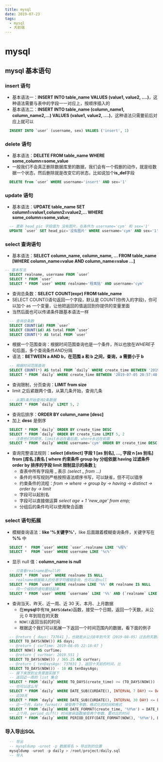 ```yaml
---
title: mysql
date: 2019-07-23
tags:
  - mysql
  - 大前端
---
```


# mysql

## mysql 基本语句

### insert 语句

- 基本语法一：**INSERT INTO table_name VALUES (value1, value2, ....)**，这种语法需要与表中的字段一一对应上，按顺序插入的
- 基本语法二：**INSERT INTO table_name (column_name1, column_name2,...) VALUES (value1, value2, ....)**，这种语法只需要前后对应上就可以

```sql
  INSERT INTO `user` (username, sex) VALUES ('insert', 1)
```

### delete 语句

- 基本语法：**DELETE FROM table_name WHERE some_column=some_value**
- 一般我们不会真正删除数据库里的数据，我们会有一个假删的动作，就是给数据一个状态，然后删除就是改变它的状态，比如说加个**is_del**字段

```sql
  DELETE from `user` WHERE username='insert' AND sex='1'
```

### update 语句

- 基本语法：**UPDATE table_name SET column1=value1,column2=value2,... WHERE some_column=some_value;**

```sql
  -- 更新 head_pic 字段值为 没有图片，在条件为 username='cym' 和 sex='1'
  UPDATE `user` SET head_pic='没有图片' WHERE username='cym' AND sex='1'
```

### select 查询语句

- 基本语法：**SELECT column_name, column_name, ... FROM table_name [WHERE column_name=value AND column_name=value ...]**

```sql
-- 基本写法
  SELECT realname, username FROM `user`
  SELECT * FROM `user`
  SELECT * FROM `user` WHERE realname='程禹铭' AND username='cym'
```

- 查询总条数：**SELECT COUNT(expr) FROM table_name**
- SELECT COUNT()语句返回一个字段，默认是 COUNT(你传入的字段)，你可以加个 as 一个变量，让他把返回的值返回到你提供的变量里面
- 当然后面也可以传递条件跟基本语法一样

```sql
  -- 查询总条数
  SELECT COUNT(id) FROM `user`
  SELECT COUNT(id) AS total FROM `user`
  SELECT COUNT(*) AS total FROM `user`
```

- 根据一个范围查询：根据时间范围查询也是一个条件，所以也放在*WHERE*子句后面，多个查询条件*AND*分隔
- 语法：**BETWEEN a AND b，在范围 a 和 b 之间，查询，a 需要小于 b**

```sql
  -- 根据时间范围查询
  SELECT COUNT(*) AS total FROM `daily` WHERE create_time BETWEEN '2019-07-05 20:57:40' AND '2019-07-10 22:22:56'
  SELECT * FROM `daily` WHERE create_time BETWEEN '2019-07-05 20:57:40' AND '2019-07-13 22:28:56' AND username='guest'
```

- 查询限制，分页查询：**LIMIT from size**
- limit 之后紧跟两个值，从第几条开始，查询几条

```sql
  -- 从第5条开始查询2条数据
  SELECT * FROM `daily` LIMIT 5, 2
```

- 查询后排序：**ORDER BY column_name [desc]**
- 加上 **desc** 是倒序

```sql
  SELECT * FROM `daily` ORDER BY create_time DESC
  SELECT * FROM `daily` ORDER BY create_time LIMIT 5, 2
  -- 注意他们的顺序，limit永远在最后面，where永远在前面
  SELECT * FROM `daily` WHERE username='cym' ORDER BY create_time DESC LIMIT 5, 2
```

- 查询完整语法规则：**select [distinct] 字段 1 [as 别名], ..., 字段 n [as 别名] from [库名.]表名
  [
  where 约束条件
  group by 分组依据
  having 过滤条件
  order by 排序的字段
  limit 限制显示的条数
  ];**
  - 查表中所有字段用 _ 表示 _(select _ from ...)_
  - 条件的书写规则严格按照语法顺序书写，可以缺省，但不可以错序
  - 约束条件的流程：_from -> where -> group by -> having -> distinct -> order by -> limit_
  - 字段可以起别名
  - 字段可以直接做运算 _select age + 1 'new_age' from emp;_
  - 分组后的条件均可以使用聚合函数

### select 语句拓展

- 模糊查询语法：**like '%关键字%'**，like 后面跟着模糊查询条件，关键字写在 **%%** 中

```sql
  SELECT *  FROM `user` WHERE `user`.realname LIKE '%程%'
  SELECT *  FROM `user` WHERE username LIKE '%c%'
```

- 显示 null 值：**column_name is null**

```sql
  -- 只查看realname是null的
  SELECT * FROM `user` WHERE realname IS NULL
  -- realname根据输入的任意字符模糊查询，也可以是null
  SELECT * FROM `user` WHERE realname LIKE '%%' OR realname IS NULL
  -- 同一个级别的语句要括起来
  SELECT * FROM `user` WHERE `username` LIKE '%%' AND (`realname` LIKE '%%' OR `realname` IS NULL) ORDER BY create_time desc LIMIT 0, 10
```

- 查询当天、昨天、近一周、近 30 天、本月、上月数据
  - 在**mysql**中有<code>**TO_DAYS(date)**</code>函数，接受一个日期，返回一个天数，从公元 0 年到现在的天数
  - <code>NOW()</code>返回当前的时间
  - 根据这个我们可以拓展一下返回一个时间范围内的数据，看下面的例子

```sql
  -- @return { days: 737641 }，也就是从公元0年到今天（2019-08-05）过去的天数是 737641 天
  SELECT TO_DAYS(NOW()) AS days;
  -- @return { curTime: 2019-08-05 22:18:07 }
  SELECT NOW() AS curTime;
  -- @return { curYear: 2019.551 }
  SELECT TO_DAYS(NOW()) / 365.25 AS curYear;
  -- @return { tenDaysAgo: 737631 }，返回十天前的时间，比
  SELECT TO_DAYS(NOW()) - 10 AS tenDaysAgo;
  -- 接下来放到业务里面实践下
  -- 返回近一周的 list 集合
  SELECT * FROM `daily` WHERE TO_DAYS(create_time) >= (TO_DAYS(NOW()) - 7);
  -- 也可以这么写
  SELECT * FROM `daily` WHERE DATE_SUB(CURDATE(), INTERVAL 7 DAY) <= DATE(create_time);
  -- 近30天
  SELECT * FROM `dayly` WHERE DATE_SUB(CURDATE(), INTERVAL 30 DAY) <= DATE(create_time);
  -- 近一个月，date_format() 接受两个参数，格式化的时间和格式
  SELECT * FROM `daily` WHERE DATE_FORMAT(create_time, '%Y%m') = DATE_FORMAT(CURDATE(), '%Y%m');
  -- 上个月，period_diff() 时间差异函数接受两个参数，要对比的时间
  SELECT * FROM `daily` WHERE PERIOD_DIFF(DATE_FORMAT(NOW(), '%Y%m'), DATE_FORMAT(create_time, '%Y%m')) = 1;
```

### 导入导出SQL

```sql
  -- 导出
  -- mysqldump -uroot -p 数据库名 > 导出到的位置
  mysqldump -uroot -p daily > /root/project/daily.sql
  -- 导入
  
```
